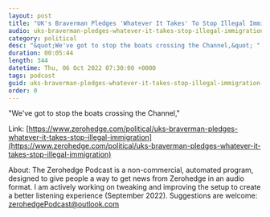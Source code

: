 ```yaml
---
layout: post
title: "UK's Braverman Pledges 'Whatever It Takes' To Stop Illegal Immigration"
audio: uks-braverman-pledges-whatever-it-takes-stop-illegal-immigration-0
category: political
desc: "&quot;We've got to stop the boats crossing the Channel,&quot; "
duration: 00:05:44
length: 344
datetime: Thu, 06 Oct 2022 07:30:00 +0000
tags: podcast
guid: uks-braverman-pledges-whatever-it-takes-stop-illegal-immigration-0
order: 0
---
```

&quot;We've got to stop the boats crossing the Channel,&quot; 

Link: [https://www.zerohedge.com/political/uks-braverman-pledges-whatever-it-takes-stop-illegal-immigration](https://www.zerohedge.com/political/uks-braverman-pledges-whatever-it-takes-stop-illegal-immigration)

About: The Zerohedge Podcast is a non-commercial, automated program, designed to give people a way to get news from Zerohedge in an audio format.  I am actively working on tweaking and improving the setup to create a better listening experience (September 2022).  Suggestions are welcome: [zerohedgePodcast@outlook.com](mailto:zerohedgePodcast@outlook.com)